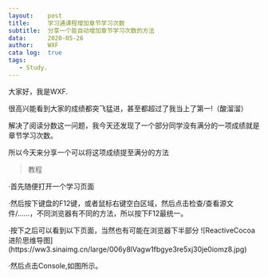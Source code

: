 ```yaml
---
layout:    post
title:     学习通课程增加章节学习次数
subtitle:  分享一个能自动增加章节学习次数的方法
data:      2020-05-26
author:    WXF
cata log:  true
tags:      
   - Study.
---
```


<p>大家好，我是WXF.</p>

<p>很高兴能看到大家的成绩都突飞猛进，甚至都超过了我当上了第一!（酸溜溜）</p>

<p>解决了阅读分数这一问题，我今天还发现了一个部分同学没有满分的一项成绩就是章节学习次数。</p>

<p>所以今天来分享一个可以将这项成绩提至满分的方法</p>

>教程

<p>·首先随便打开一个学习页面</p>
<p>·然后按下键盘的F12键，或者鼠标右键空白区域，然后点击检查/查看源文件/……，不同浏览器有不同的方法，所以按下F12最统一。</p>
<p>·按下之后可以看到以下页面，当然也有可能在浏览器下半部分
![ReactiveCocoa进阶思维导图](https://ww3.sinaimg.cn/large/006y8lVagw1fbgye3re5xj30je0iomz8.jpg)
<p>·然后点击Console,如图所示。
